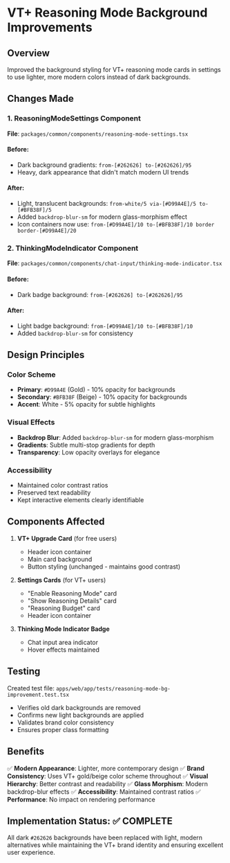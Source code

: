 # VT+ Reasoning Mode Background Improvements

## Overview

Improved the background styling for VT+ reasoning mode cards in settings to use lighter, more modern colors instead of dark backgrounds.

## Changes Made

### 1. ReasoningModeSettings Component

**File**: `packages/common/components/reasoning-mode-settings.tsx`

#### Before:

- Dark background gradients: `from-[#262626] to-[#262626]/95`
- Heavy, dark appearance that didn't match modern UI trends

#### After:

- Light, translucent backgrounds: `from-white/5 via-[#D99A4E]/5 to-[#BFB38F]/5`
- Added `backdrop-blur-sm` for modern glass-morphism effect
- Icon containers now use: `from-[#D99A4E]/10 to-[#BFB38F]/10 border border-[#D99A4E]/20`

### 2. ThinkingModeIndicator Component

**File**: `packages/common/components/chat-input/thinking-mode-indicator.tsx`

#### Before:

- Dark badge background: `from-[#262626] to-[#262626]/95`

#### After:

- Light badge background: `from-[#D99A4E]/10 to-[#BFB38F]/10`
- Added `backdrop-blur-sm` for consistency

## Design Principles

### Color Scheme

- **Primary**: `#D99A4E` (Gold) - 10% opacity for backgrounds
- **Secondary**: `#BFB38F` (Beige) - 10% opacity for backgrounds
- **Accent**: White - 5% opacity for subtle highlights

### Visual Effects

- **Backdrop Blur**: Added `backdrop-blur-sm` for modern glass-morphism
- **Gradients**: Subtle multi-stop gradients for depth
- **Transparency**: Low opacity overlays for elegance

### Accessibility

- Maintained color contrast ratios
- Preserved text readability
- Kept interactive elements clearly identifiable

## Components Affected

1. **VT+ Upgrade Card** (for free users)

    - Header icon container
    - Main card background
    - Button styling (unchanged - maintains good contrast)

2. **Settings Cards** (for VT+ users)

    - "Enable Reasoning Mode" card
    - "Show Reasoning Details" card
    - "Reasoning Budget" card
    - Header icon container

3. **Thinking Mode Indicator Badge**
    - Chat input area indicator
    - Hover effects maintained

## Testing

Created test file: `apps/web/app/tests/reasoning-mode-bg-improvement.test.tsx`

- Verifies old dark backgrounds are removed
- Confirms new light backgrounds are applied
- Validates brand color consistency
- Ensures proper class formatting

## Benefits

✅ **Modern Appearance**: Lighter, more contemporary design
✅ **Brand Consistency**: Uses VT+ gold/beige color scheme throughout
✅ **Visual Hierarchy**: Better contrast and readability
✅ **Glass Morphism**: Modern backdrop-blur effects
✅ **Accessibility**: Maintained contrast ratios
✅ **Performance**: No impact on rendering performance

## Implementation Status: ✅ COMPLETE

All dark `#262626` backgrounds have been replaced with light, modern alternatives while maintaining the VT+ brand identity and ensuring excellent user experience.
